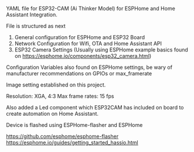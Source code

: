 YAML file for ESP32-CAM (Ai Thinker Model) for ESPHome and Home Assistant Integration. 

File is structured as next


1. General configuration for ESPHome and ESP32 Board
2. Network Configuration for Wifi, OTA and Home Assistant API
3. ESP32 Camera Settings (Usually using ESPHome example basics found on https://esphome.io/components/esp32_camera.html)


Configuration Variables also found on ESPHome settings, be wary of manufacturer recommendations on GPIOs or max_framerate

Image setting established on this project. 

Resolution: XGA, 4:3
Max frame rates: 15 fps 

Also added a Led component which ESP32CAM has included on board to create automation on Home Assistant. 




Device is flashed using ESPHome-flasher and ESPHome

https://github.com/esphome/esphome-flasher 
https://esphome.io/guides/getting_started_hassio.html 
